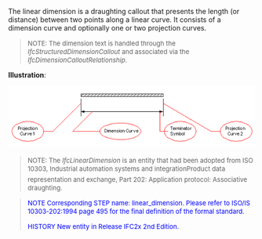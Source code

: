 The linear dimension is a draughting callout that presents the length (or distance) between two points along a linear curve. It consists of a dimension curve and optionally one or two projection curves.

> <font size="-1">NOTE: The dimension text is handled through the
		  <i>IfcStructuredDimensionCallout</i> and associated via the
		  <i>IfcDimensionCalloutRelationship</i>.</font>
>

**Illustration**:

![linear dimension](figures/IfcLinearDimension.gif)
> <font size="-1">NOTE: The <i>IfcLinearDimension</i> is an entity that
		  had been adopted from ISO 10303, Industrial automation systems and
		  integration&#151;Product data representation and exchange, Part 202:
		  Application protocol: Associative draughting.</font>
>

> <font color="#0000FF" size="-1"> NOTE Corresponding STEP name:
		  linear_dimension. Please refer to ISO/IS 10303-202:1994 page 495 for the final
		  definition of the formal standard. </font>
> 
> <font size="-1"><font color="#0000FF">HISTORY New entity in Release
		  IFC2x 2nd Edition.</font> </font>
>